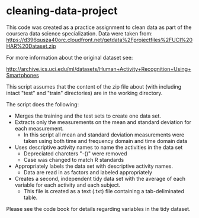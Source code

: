 cleaning-data-project
=====================

This code was created as a practice assignment to clean data as part of the coursera data science specialization.  Data were taken from:
https://d396qusza40orc.cloudfront.net/getdata%2Fprojectfiles%2FUCI%20HAR%20Dataset.zip

For more information about the original dataset see:

http://archive.ics.uci.edu/ml/datasets/Human+Activity+Recognition+Using+Smartphones 

This script assumes that the content of the zip file about (with including intact "test" and "train" directories) are in the working directory.

The script does the following:
* Merges the training and the test sets to create one data set.
* Extracts only the measurements on the mean and standard deviation for each measurement.
  * In this script all mean and standard deviation measurements were taken using both time and frequency domain and time domain data
* Uses descriptive activity names to name the activities in the data set
  * Depreciated charcters "-()" were removed
  * Case was changed to match R standards
* Appropriately labels the data set with descriptive activity names.
  * Data are read in as factors and labeled appropriately
* Creates a second, independent tidy data set with the average of each variable for each activity and each subject.
  * This file is created as a text (.txt) file containing a tab-deliminated table.

Please see the code book for details regarding variables in the tidy dataset.